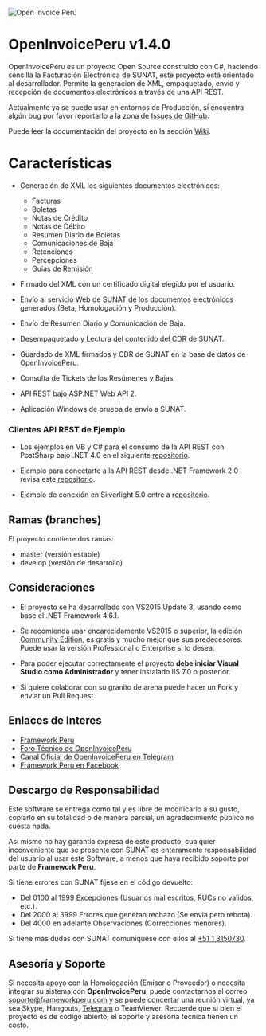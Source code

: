 ![Open Invoice Perú](http://frameworkperu.com/OpenInvoicePeruLogo.png "Open Invoice Perú")
# OpenInvoicePeru v1.4.0 #
OpenInvoicePeru es un proyecto Open Source construido con C#, haciendo sencilla la Facturación Electrónica de SUNAT, este proyecto está orientado al desarrollador.
Permite la generacion de XML, empaquetado, envío y recepción de documentos electrónicos a través de una API REST.

Actualmente ya se puede usar en entornos de Producción, si encuentra algún bug por favor reportarlo a la zona de [Issues de GitHub](https://github.com/FrameworkPeru/facturacionelectronicasunat/issues).

Puede leer la documentación del proyecto en la sección [Wiki](https://github.com/FrameworkPeru/openinvoiceperu/wiki).

# Características #
- Generación de XML los siguientes documentos electrónicos:
  - Facturas
  - Boletas 
  - Notas de Crédito
  - Notas de Débito
  - Resumen Diario de Boletas
  - Comunicaciones de Baja
  - Retenciones
  - Percepciones
  - Guías de Remisión
 
- Firmado del XML con un certificado digital elegido por el usuario.
- Envío al servicio Web de SUNAT de los documentos electrónicos generados (Beta, Homologación y Producción).
- Envío de Resumen Diario y Comunicación de Baja.
- Desempaquetado y Lectura del contenido del CDR de SUNAT.
- Guardado de XML firmados y CDR de SUNAT en la base de datos de OpenInvoicePeru.
- Consulta de Tickets de los Resúmenes y Bajas.
- API REST bajo ASP.NET Web API 2.
- Aplicación Windows de prueba de envío a SUNAT.

### Clientes API REST de Ejemplo ###
- Los ejemplos en VB y C# para el consumo de la API REST con PostSharp bajo .NET 4.0 en el siguiente [repositorio](https://goo.gl/adgBmv).

- Ejemplo para conectarte a la API REST desde .NET Framework 2.0 revisa este [repositorio](https://goo.gl/wGkAmu).

- Ejemplo de conexión en Silverlight 5.0 entre a [repositorio](https://github.com/FrameworkPeru/ClienteSLOpenInvoicePeru).

## Ramas (branches) ##

El proyecto contiene dos ramas:

- master (versión estable)
- develop (versión de desarrollo)

## Consideraciones ##
- El proyecto se ha desarrollado con VS2015 Update 3, usando como base el .NET Framework 4.6.1.
- Se recomienda usar encarecidamente VS2015 o superior, la edición [Community Edition](https://www.visualstudio.com/downloads/download-visual-studio-vs), es gratis y mucho mejor que sus predecesores.
Puede usar la versión Professional o Enterprise si lo desea.

- Para poder ejecutar correctamente el proyecto **debe iniciar Visual Studio como Administrador** y tener instalado IIS 7.0 o posterior.

- Si quiere colaborar con su granito de arena puede hacer un Fork y enviar un Pull Request.

## Enlaces de Interes ##

- [Framework Peru](http://frameworkperu.com)
- [Foro Técnico de OpenInvoicePeru](http://forotecnico.frameworkperu.com)
- [Canal Oficial de OpenInvoicePeru en Telegram](http://t.me/OpenInvoicePeru)
- [Framework Peru en Facebook](http://facebook.com/FrameworkPe)

## Descargo de Responsabilidad ##

Este software se entrega como tal y es libre de modificarlo a su gusto, copiarlo en su totalidad 
o de manera parcial, un agradecimiento público no cuesta nada.

Así mismo no hay garantía expresa de este producto, cualquier inconveniente que se presente con SUNAT 
es enteramente responsabilidad del usuario al usar este Software, a menos que haya recibido soporte por parte de **Framework Peru**. 

Si tiene errores con SUNAT fíjese en el código devuelto:

- Del 0100 al 1999 Excepciones (Usuarios mal escritos, RUCs no validos, etc.).
- Del 2000 al 3999 Errores que generan rechazo (Se envia pero rebota).
- Del 4000 en adelante Observaciones (Correcciones menores).

Si tiene mas dudas con SUNAT comuníquese con ellos al [+51 1 3150730](tel:+5113150730).

## Asesoría y Soporte ##

Si necesita apoyo con la Homologación (Emisor o Proveedor) o necesita integrar su sistema con **OpenInvoicePeru**, puede contactarnos al correo [soporte@frameworkperu.com](mailto:soporte@frameworkperu.com) y se puede concertar una reunión virtual, ya sea Skype, Hangouts, [Telegram](http://t.me/ErickOrlando) o TeamViewer.
Recuerde que si bien el proyecto es de código abierto, el soporte y asesoría técnica tienen un costo.
